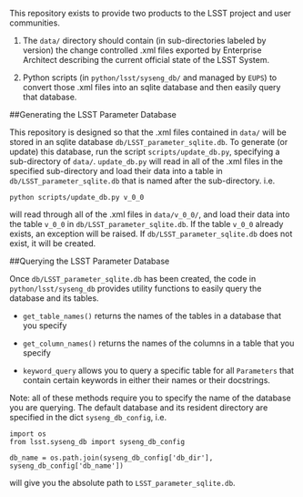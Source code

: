 This repository exists to provide two products to the LSST project and user
communities.

1) The `data/` directory should contain (in sub-directories labeled by version)
the change controlled .xml files exported by Enterprise Architect describing the
current official state of the LSST System.

2) Python scripts (in `python/lsst/syseng_db/` and managed by `EUPS`) to convert
those .xml files into an sqlite database and then easily query that database.

##Generating the LSST Parameter Database

This repository is designed so that the .xml files contained in `data/` will be
stored in an sqlite database `db/LSST_parameter_sqlite.db`.  To generate (or
update) this database, run the script `scripts/update_db.py`, specifying a
sub-directory of `data/`.  `update_db.py` will read in all of the .xml files in
the specified sub-directory and load their data into a table in
`db/LSST_parameter_sqlite.db` that is named after the sub-directory.  i.e.
```
python scripts/update_db.py v_0_0
```
will read through all of the .xml files in `data/v_0_0/`, and load their data
into the table `v_0_0` in `db/LSST_parameter_sqlite.db`.  If the table `v_0_0`
already exists, an exception will be raised.  If `db/LSST_parameter_sqlite.db`
does not exist, it will be created.

##Querying the LSST Parameter Database

Once `db/LSST_parameter_sqlite.db` has been created, the code in
`python/lsst/syseng_db` provides utility functions to easily query the database
and its tables.

- `get_table_names()` returns the names of the tables in a database that you
specify

- `get_column_names()` returns the names of the columns in a table that you
specify

- `keyword_query` allows you to query a specific table for all `Parameters` that
contain certain keywords in either their names or their docstrings.

Note: all of these methods require you to specify the name of the database you
are querying.  The default database and its resident directory are specified in
the dict `syseng_db_config`, i.e.
```
import os
from lsst.syseng_db import syseng_db_config

db_name = os.path.join(syseng_db_config['db_dir'], syseng_db_config['db_name'])
```
will give you the absolute path to `LSST_parameter_sqlite.db`.
